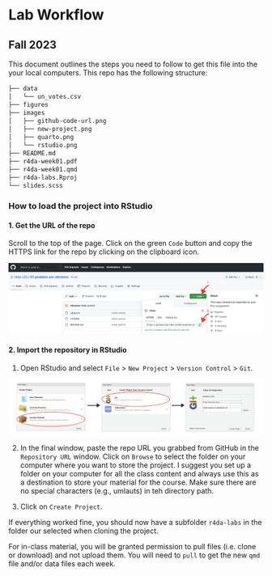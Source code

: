 # Lab Workflow
## Fall 2023

This document outlines the steps you need to follow to get this file into the your local computers. 
This repo has the following structure: 

```
├── data
│   └── un_votes.csv
├── figures
├── images
│   ├── github-code-url.png
│   ├── new-project.png
│   ├── quarto.png
│   └── rstudio.png
├── README.md
├── r4da-week01.pdf
├── r4da-week01.qmd
├── r4da-labs.Rproj
└── slides.scss
```

### How to load the project into RStudio 

#### 1. Get the URL of the repo 

Scroll to the top of the page. Click on the green `Code` button and copy the HTTPS link for the repo by clicking on the clipboard icon. 

![](images/github-code-url.png)


#### 2. Import the repository in RStudio

1. Open RStudio and select `File` > `New Project` > `Version Control` > `Git`. 

![](images/new-project.png)

2. In the final window, paste the repo URL you grabbed from GitHub in the `Repository URL` window. 
Click on `Browse` to select the folder on your computer where you want to store the project. I suggest you set up a folder on your computer for all the class content and always use this as a destination to store your material for the course. Make sure there are no special characters (e.g., umlauts) in teh directory path.

3. Click on `Create Project`. 

If everything worked fine, you should now have a subfolder `r4da-labs` in the folder our selected when cloning the project. 

For in-class material, you will be granted permission to pull files (i.e. clone or download) and not upload them. You will need to `pull` to get the new `qmd` file and/or data files each week. 
